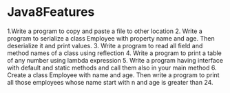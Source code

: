 # Java8Features
1.Write a program to copy and paste a file to other location
2. Write a program to serialize a class Employee with property name and age. Then deserialize it and print values.
3. Write a program to read all field and method names of a class using reflection
4. Write a program to print a table of any number using lambda expression
5. Write a program having interface with default and static methods and call them also in your main method
6. Create a class Employee with name and age. Then write a program to print all those employees whose name start with n and age is greater than 24.
